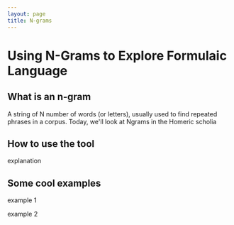 ```yaml
---
layout: page
title: N-grams
---
```


# Using N-Grams to Explore Formulaic Language #

## What is an n-gram ##

A string of N number of words (or letters), usually used to find repeated phrases in a corpus. Today, we'll look at Ngrams in the Homeric scholia

## How to use the tool

explanation

## Some cool examples

example 1

example 2
